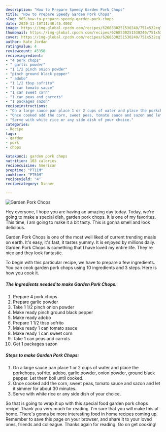 ```yaml
---
description: "How to Prepare Speedy Garden Pork Chops"
title: "How to Prepare Speedy Garden Pork Chops"
slug: 965-how-to-prepare-speedy-garden-pork-chops
date: 2020-11-10T11:40:45.400Z
image: https://img-global.cpcdn.com/recipes/6268530251530240/751x532cq70/garden-pork-chops-recipe-main-photo.jpg
thumbnail: https://img-global.cpcdn.com/recipes/6268530251530240/751x532cq70/garden-pork-chops-recipe-main-photo.jpg
cover: https://img-global.cpcdn.com/recipes/6268530251530240/751x532cq70/garden-pork-chops-recipe-main-photo.jpg
author: Kate Jordan
ratingvalue: 4
reviewcount: 45358
recipeingredient:
- "4 pork chops"
- " garlic powder"
- "1 1/2 pinch onion powder"
- "pinch ground black pepper"
- " adobo"
- "1 1/2 tbsp sofrito"
- "1 can tomato sauce"
- "1 can sweet corn"
- "1 can peas and carrots"
- "1 packages sazon"
recipeinstructions:
- "On a large sauce pan place 1 or 2 cups of water and place the porkchops, sofrito, adobo, garlic powder, onion powder, ground black pepper. Let them boil until cooked."
- "Once cooked add the corn, sweet peas, tomato sauce and sazon and let it simmer for about 30 minutes."
- "Serve with white rice or any side dish of your choice."
categories:
- Recipe
tags:
- garden
- pork
- chops

katakunci: garden pork chops 
nutrition: 103 calories
recipecuisine: American
preptime: "PT11M"
cooktime: "PT50M"
recipeyield: "4"
recipecategory: Dinner

---
```



![Garden Pork Chops](https://img-global.cpcdn.com/recipes/6268530251530240/751x532cq70/garden-pork-chops-recipe-main-photo.jpg)

Hey everyone, I hope you are having an amazing day today. Today, we're going to make a special dish, garden pork chops. It is one of my favorites. This time, I am going to make it a bit tasty. This is gonna smell and look delicious.



Garden Pork Chops is one of the most well liked of current trending meals on earth. It's easy, it's fast, it tastes yummy. It is enjoyed by millions daily. Garden Pork Chops is something that I have loved my entire life. They're nice and they look fantastic.


To begin with this particular recipe, we have to prepare a few ingredients. You can cook garden pork chops using 10 ingredients and 3 steps. Here is how you cook it.

<!--inarticleads1-->

##### The ingredients needed to make Garden Pork Chops:

1. Prepare 4 pork chops
1. Prepare  garlic powder
1. Take 1 1/2 pinch onion powder
1. Make ready pinch ground black pepper
1. Make ready  adobo
1. Prepare 1 1/2 tbsp sofrito
1. Make ready 1 can tomato sauce
1. Make ready 1 can sweet corn
1. Take 1 can peas and carrots
1. Get 1 packages sazon




<!--inarticleads2-->

##### Steps to make Garden Pork Chops:

1. On a large sauce pan place 1 or 2 cups of water and place the porkchops, sofrito, adobo, garlic powder, onion powder, ground black pepper. Let them boil until cooked.
1. Once cooked add the corn, sweet peas, tomato sauce and sazon and let it simmer for about 30 minutes.
1. Serve with white rice or any side dish of your choice.




So that is going to wrap it up with this special food garden pork chops recipe. Thank you very much for reading. I'm sure that you will make this at home. There's gonna be more interesting food in home recipes coming up. Remember to save this page on your browser, and share it to your loved ones, friends and colleague. Thanks again for reading. Go on get cooking!
